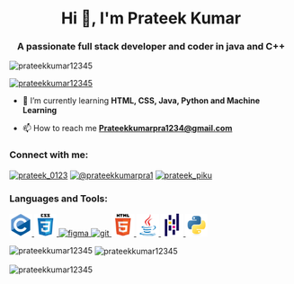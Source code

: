 <h1 align="center">Hi 👋, I'm Prateek Kumar</h1>
<h3 align="center">A passionate full stack developer and coder in java and C++</h3>

<p align="left"> <img src="https://komarev.com/ghpvc/?username=prateekkumar12345&label=Profile%20views&color=0e75b6&style=flat" alt="prateekkumar12345" /> </p>

<p align="left"> <a href="https://github.com/ryo-ma/github-profile-trophy"><img src="https://github-profile-trophy.vercel.app/?username=prateekkumar12345" alt="prateekkumar12345" /></a> </p>

- 🌱 I’m currently learning **HTML, CSS, Java, Python and Machine Learning**

- 📫 How to reach me **Prateekkumarpra1234@gmail.com**

<h3 align="left">Connect with me:</h3>
<p align="left">
<a href="https://instagram.com/prateek_0123" target="blank"><img align="center" src="https://raw.githubusercontent.com/rahuldkjain/github-profile-readme-generator/master/src/images/icons/Social/instagram.svg" alt="prateek_0123" height="30" width="40" /></a>
<a href="https://www.hackerrank.com/@prateekkumarpra1" target="blank"><img align="center" src="https://raw.githubusercontent.com/rahuldkjain/github-profile-readme-generator/master/src/images/icons/Social/hackerrank.svg" alt="@prateekkumarpra1" height="30" width="40" /></a>
<a href="https://discord.gg/prateek_piku" target="blank"><img align="center" src="https://raw.githubusercontent.com/rahuldkjain/github-profile-readme-generator/master/src/images/icons/Social/discord.svg" alt="prateek_piku" height="30" width="40" /></a>
</p>

<h3 align="left">Languages and Tools:</h3>
<p align="left"> <a href="https://www.cprogramming.com/" target="_blank" rel="noreferrer"> <img src="https://raw.githubusercontent.com/devicons/devicon/master/icons/c/c-original.svg" alt="c" width="40" height="40"/> </a> <a href="https://www.w3schools.com/css/" target="_blank" rel="noreferrer"> <img src="https://raw.githubusercontent.com/devicons/devicon/master/icons/css3/css3-original-wordmark.svg" alt="css3" width="40" height="40"/> </a> <a href="https://www.figma.com/" target="_blank" rel="noreferrer"> <img src="https://www.vectorlogo.zone/logos/figma/figma-icon.svg" alt="figma" width="40" height="40"/> </a> <a href="https://git-scm.com/" target="_blank" rel="noreferrer"> <img src="https://www.vectorlogo.zone/logos/git-scm/git-scm-icon.svg" alt="git" width="40" height="40"/> </a> <a href="https://www.w3.org/html/" target="_blank" rel="noreferrer"> <img src="https://raw.githubusercontent.com/devicons/devicon/master/icons/html5/html5-original-wordmark.svg" alt="html5" width="40" height="40"/> </a> <a href="https://www.java.com" target="_blank" rel="noreferrer"> <img src="https://raw.githubusercontent.com/devicons/devicon/master/icons/java/java-original.svg" alt="java" width="40" height="40"/> </a> <a href="https://pandas.pydata.org/" target="_blank" rel="noreferrer"> <img src="https://raw.githubusercontent.com/devicons/devicon/2ae2a900d2f041da66e950e4d48052658d850630/icons/pandas/pandas-original.svg" alt="pandas" width="40" height="40"/> </a> <a href="https://www.python.org" target="_blank" rel="noreferrer"> <img src="https://raw.githubusercontent.com/devicons/devicon/master/icons/python/python-original.svg" alt="python" width="40" height="40"/> </a> </p>

<p><img align="left" src="https://github-readme-stats.vercel.app/api/top-langs?username=prateekkumar12345&show_icons=true&locale=en&layout=compact" alt="prateekkumar12345" /></p>

<p>&nbsp;<img align="center" src="https://github-readme-stats.vercel.app/api?username=prateekkumar12345&show_icons=true&locale=en" alt="prateekkumar12345" /></p>

<p><img align="center" src="https://github-readme-streak-stats.herokuapp.com/?user=prateekkumar12345&" alt="prateekkumar12345" /></p>
